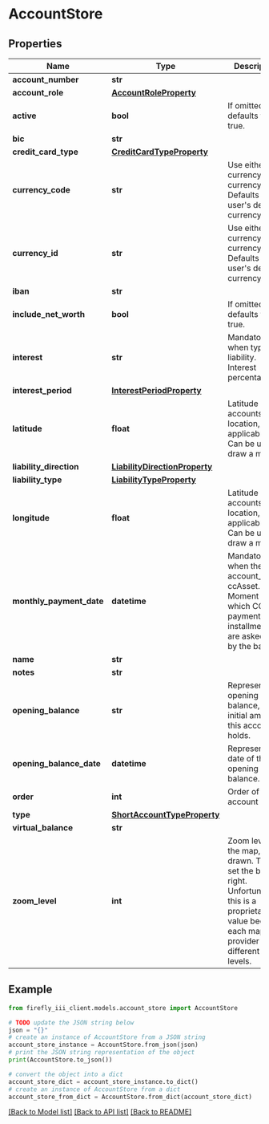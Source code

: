 # AccountStore


## Properties

Name | Type | Description | Notes
------------ | ------------- | ------------- | -------------
**account_number** | **str** |  | [optional] 
**account_role** | [**AccountRoleProperty**](AccountRoleProperty.md) |  | [optional] 
**active** | **bool** | If omitted, defaults to true. | [optional] [default to True]
**bic** | **str** |  | [optional] 
**credit_card_type** | [**CreditCardTypeProperty**](CreditCardTypeProperty.md) |  | [optional] 
**currency_code** | **str** | Use either currency_id or currency_code. Defaults to the user&#39;s default currency. | [optional] 
**currency_id** | **str** | Use either currency_id or currency_code. Defaults to the user&#39;s default currency. | [optional] 
**iban** | **str** |  | [optional] 
**include_net_worth** | **bool** | If omitted, defaults to true. | [optional] [default to True]
**interest** | **str** | Mandatory when type is liability. Interest percentage. | [optional] [default to '0']
**interest_period** | [**InterestPeriodProperty**](InterestPeriodProperty.md) |  | [optional] 
**latitude** | **float** | Latitude of the accounts&#39;s location, if applicable. Can be used to draw a map. | [optional] 
**liability_direction** | [**LiabilityDirectionProperty**](LiabilityDirectionProperty.md) |  | [optional] 
**liability_type** | [**LiabilityTypeProperty**](LiabilityTypeProperty.md) |  | [optional] 
**longitude** | **float** | Latitude of the accounts&#39;s location, if applicable. Can be used to draw a map. | [optional] 
**monthly_payment_date** | **datetime** | Mandatory when the account_role is ccAsset. Moment at which CC payment installments are asked for by the bank. | [optional] 
**name** | **str** |  | 
**notes** | **str** |  | [optional] 
**opening_balance** | **str** | Represents the opening balance, the initial amount this account holds. | [optional] 
**opening_balance_date** | **datetime** | Represents the date of the opening balance. | [optional] 
**order** | **int** | Order of the account | [optional] 
**type** | [**ShortAccountTypeProperty**](ShortAccountTypeProperty.md) |  | 
**virtual_balance** | **str** |  | [optional] 
**zoom_level** | **int** | Zoom level for the map, if drawn. This to set the box right. Unfortunately this is a proprietary value because each map provider has different zoom levels. | [optional] 

## Example

```python
from firefly_iii_client.models.account_store import AccountStore

# TODO update the JSON string below
json = "{}"
# create an instance of AccountStore from a JSON string
account_store_instance = AccountStore.from_json(json)
# print the JSON string representation of the object
print(AccountStore.to_json())

# convert the object into a dict
account_store_dict = account_store_instance.to_dict()
# create an instance of AccountStore from a dict
account_store_from_dict = AccountStore.from_dict(account_store_dict)
```
[[Back to Model list]](../README.md#documentation-for-models) [[Back to API list]](../README.md#documentation-for-api-endpoints) [[Back to README]](../README.md)


